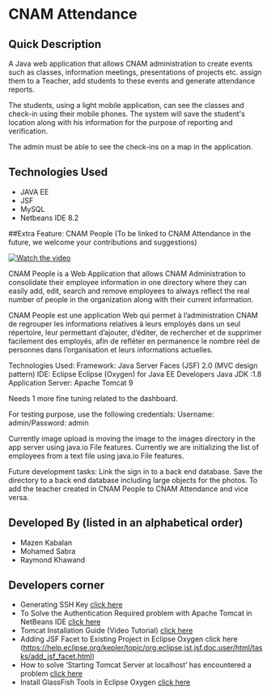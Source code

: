 # CNAM Attendance

## Quick Description

A Java web application that allows CNAM administration to create events such as classes, information meetings, presentations of projects etc. assign them to a Teacher, add students to these events and generate attendance reports.

The students, using a light mobile application, can see the classes and check-in using their mobile phones. The system will save the student's location along with his information for the purpose of reporting and verification.

The admin must be able to see the check-ins on a map in the application.

## Technologies Used
* JAVA EE
* JSF
* MySQL
* Netbeans IDE 8.2

##Extra Feature: CNAM People (To be linked to CNAM Attendance in the future, we welcome your contributions and suggestions)

[![Watch the video](https://img.youtube.com/vi/l4e7GhhKLfQ/maxresdefault.jpg)](https://youtu.be/l4e7GhhKLfQ)

CNAM People is a Web Application that allows CNAM Administration to consolidate their employee information in one directory where they can easily add, edit, search and remove employees to always reflect the real number of people in the organization along with their current information.

CNAM People est une application Web qui permet à l’administration CNAM de regrouper les informations relatives à leurs employés dans un seul répertoire, leur permettant d’ajouter, d’éditer, de rechercher et de supprimer facilement des employés, afin de refléter en permanence le nombre réel de personnes dans l’organisation et leurs informations actuelles.

Technologies Used:
Framework: Java Server Faces (JSF) 2.0 (MVC design pattern)
IDE: Eclipse Eclipse (Oxygen) for Java EE Developers
Java JDK :1.8
Application Server: Apache Tomcat 9

Needs 1 more fine tuning related to the dashboard.

For testing purpose, use the following credentials: Username: admin/Password: admin

Currently image upload is moving the image to the images directory in the app server using java.io File features.
Currently we are initializing the list of employees from a text file using java.io File features.

Future development tasks: 
Link the sign in to a back end database.
Save the directory to a back end database including large objects for the photos.
To add the teacher created in CNAM People to CNAM Attendance and vice versa.

## Developed By (listed in an alphabetical order)
* Mazen Kabalan
* Mohamed Sabra
* Raymond Khawand


## Developers corner
* Generating SSH Key [click here](https://help.github.com/en/articles/generating-a-new-ssh-key-and-adding-it-to-the-ssh-agent)
* To Solve the Authentication Required problem with Apache Tomcat in NetBeans IDE [click here](http://ohmjavaclasses.blogspot.com/2011/12/netbeans-problem-for-apache-tomcat.html)
* Tomcat Installation Guide (Video Tutorial) [click here](https://youtu.be/pKMgr8uNvGM)
* Adding JSF Facet to Existing Project in Eclipse Oxygen click here (https://help.eclipse.org/kepler/topic/org.eclipse.jst.jsf.doc.user/html/tasks/add_jsf_facet.html)
* How to solve ‘Starting Tomcat Server at localhost’ has encountered a problem [click here](https://www.youtube.com/watch?v=qB3ETbAU1NY)
* Install GlassFish Tools in Eclipse Oxygen [click here](https://download.eclipse.org/glassfish-tools/1.0.0/repository/)
